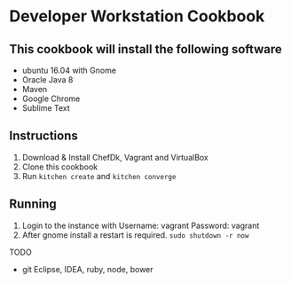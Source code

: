 # Developer Workstation Cookbook

## This cookbook will install the following software
- ubuntu 16.04 with Gnome
- Oracle Java 8
- Maven
- Google Chrome
- Sublime Text

## Instructions
1. Download & Install ChefDk, Vagrant and VirtualBox
2. Clone this cookbook
3. Run ``` kitchen create ``` and ``` kitchen converge ```

## Running

1. Login to the instance with Username: vagrant Password: vagrant
2. After gnome install a restart is required. ``` sudo shutdown -r now  ```

TODO
- git Eclipse, IDEA, ruby, node, bower